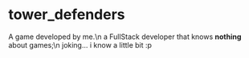 # tower_defenders

A game developed by me.\n
a FullStack developer that knows **nothing** about games;\n
joking... i know a little bit :p
